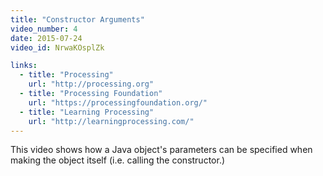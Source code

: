 ```yaml
---
title: "Constructor Arguments"
video_number: 4
date: 2015-07-24
video_id: NrwaKOsplZk

links:
  - title: "Processing"
    url: "http://processing.org"
  - title: "Processing Foundation"
    url: "https://processingfoundation.org/"
  - title: "Learning Processing"
    url: "http://learningprocessing.com/"
---
```


This video shows how a Java object's parameters can be specified when making the object itself (i.e. calling the constructor.)
